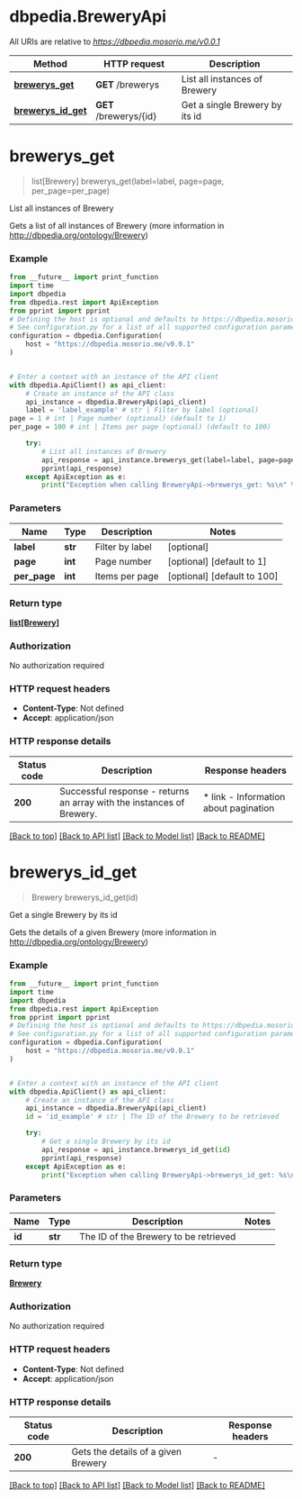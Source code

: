 # dbpedia.BreweryApi

All URIs are relative to *https://dbpedia.mosorio.me/v0.0.1*

Method | HTTP request | Description
------------- | ------------- | -------------
[**brewerys_get**](BreweryApi.md#brewerys_get) | **GET** /brewerys | List all instances of Brewery
[**brewerys_id_get**](BreweryApi.md#brewerys_id_get) | **GET** /brewerys/{id} | Get a single Brewery by its id


# **brewerys_get**
> list[Brewery] brewerys_get(label=label, page=page, per_page=per_page)

List all instances of Brewery

Gets a list of all instances of Brewery (more information in http://dbpedia.org/ontology/Brewery)

### Example

```python
from __future__ import print_function
import time
import dbpedia
from dbpedia.rest import ApiException
from pprint import pprint
# Defining the host is optional and defaults to https://dbpedia.mosorio.me/v0.0.1
# See configuration.py for a list of all supported configuration parameters.
configuration = dbpedia.Configuration(
    host = "https://dbpedia.mosorio.me/v0.0.1"
)


# Enter a context with an instance of the API client
with dbpedia.ApiClient() as api_client:
    # Create an instance of the API class
    api_instance = dbpedia.BreweryApi(api_client)
    label = 'label_example' # str | Filter by label (optional)
page = 1 # int | Page number (optional) (default to 1)
per_page = 100 # int | Items per page (optional) (default to 100)

    try:
        # List all instances of Brewery
        api_response = api_instance.brewerys_get(label=label, page=page, per_page=per_page)
        pprint(api_response)
    except ApiException as e:
        print("Exception when calling BreweryApi->brewerys_get: %s\n" % e)
```

### Parameters

Name | Type | Description  | Notes
------------- | ------------- | ------------- | -------------
 **label** | **str**| Filter by label | [optional] 
 **page** | **int**| Page number | [optional] [default to 1]
 **per_page** | **int**| Items per page | [optional] [default to 100]

### Return type

[**list[Brewery]**](Brewery.md)

### Authorization

No authorization required

### HTTP request headers

 - **Content-Type**: Not defined
 - **Accept**: application/json

### HTTP response details
| Status code | Description | Response headers |
|-------------|-------------|------------------|
**200** | Successful response - returns an array with the instances of Brewery. |  * link - Information about pagination <br>  |

[[Back to top]](#) [[Back to API list]](../README.md#documentation-for-api-endpoints) [[Back to Model list]](../README.md#documentation-for-models) [[Back to README]](../README.md)

# **brewerys_id_get**
> Brewery brewerys_id_get(id)

Get a single Brewery by its id

Gets the details of a given Brewery (more information in http://dbpedia.org/ontology/Brewery)

### Example

```python
from __future__ import print_function
import time
import dbpedia
from dbpedia.rest import ApiException
from pprint import pprint
# Defining the host is optional and defaults to https://dbpedia.mosorio.me/v0.0.1
# See configuration.py for a list of all supported configuration parameters.
configuration = dbpedia.Configuration(
    host = "https://dbpedia.mosorio.me/v0.0.1"
)


# Enter a context with an instance of the API client
with dbpedia.ApiClient() as api_client:
    # Create an instance of the API class
    api_instance = dbpedia.BreweryApi(api_client)
    id = 'id_example' # str | The ID of the Brewery to be retrieved

    try:
        # Get a single Brewery by its id
        api_response = api_instance.brewerys_id_get(id)
        pprint(api_response)
    except ApiException as e:
        print("Exception when calling BreweryApi->brewerys_id_get: %s\n" % e)
```

### Parameters

Name | Type | Description  | Notes
------------- | ------------- | ------------- | -------------
 **id** | **str**| The ID of the Brewery to be retrieved | 

### Return type

[**Brewery**](Brewery.md)

### Authorization

No authorization required

### HTTP request headers

 - **Content-Type**: Not defined
 - **Accept**: application/json

### HTTP response details
| Status code | Description | Response headers |
|-------------|-------------|------------------|
**200** | Gets the details of a given Brewery |  -  |

[[Back to top]](#) [[Back to API list]](../README.md#documentation-for-api-endpoints) [[Back to Model list]](../README.md#documentation-for-models) [[Back to README]](../README.md)

